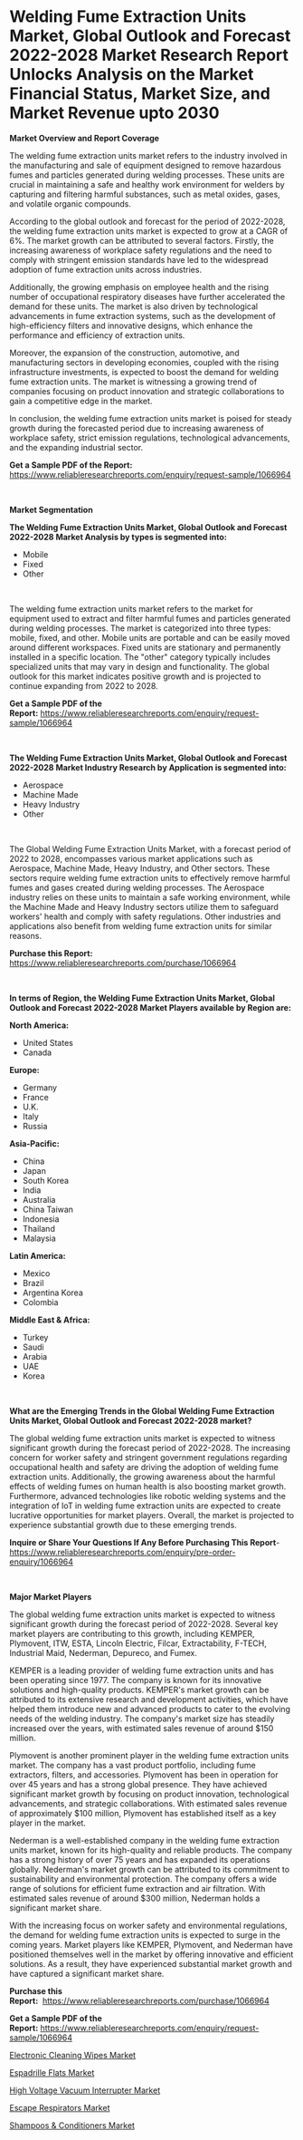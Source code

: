 <p><h1>Welding Fume Extraction Units Market, Global Outlook and Forecast 2022-2028 Market Research Report Unlocks Analysis on the Market Financial Status, Market Size, and Market Revenue upto 2030</h1></p><p><strong>Market Overview and Report Coverage</strong></p>
<p><p>The welding fume extraction units market refers to the industry involved in the manufacturing and sale of equipment designed to remove hazardous fumes and particles generated during welding processes. These units are crucial in maintaining a safe and healthy work environment for welders by capturing and filtering harmful substances, such as metal oxides, gases, and volatile organic compounds.</p><p>According to the global outlook and forecast for the period of 2022-2028, the welding fume extraction units market is expected to grow at a CAGR of 6%. The market growth can be attributed to several factors. Firstly, the increasing awareness of workplace safety regulations and the need to comply with stringent emission standards have led to the widespread adoption of fume extraction units across industries.</p><p>Additionally, the growing emphasis on employee health and the rising number of occupational respiratory diseases have further accelerated the demand for these units. The market is also driven by technological advancements in fume extraction systems, such as the development of high-efficiency filters and innovative designs, which enhance the performance and efficiency of extraction units.</p><p>Moreover, the expansion of the construction, automotive, and manufacturing sectors in developing economies, coupled with the rising infrastructure investments, is expected to boost the demand for welding fume extraction units. The market is witnessing a growing trend of companies focusing on product innovation and strategic collaborations to gain a competitive edge in the market.</p><p>In conclusion, the welding fume extraction units market is poised for steady growth during the forecasted period due to increasing awareness of workplace safety, strict emission regulations, technological advancements, and the expanding industrial sector.</p></p>
<p><strong>Get a Sample PDF of the Report:</strong> <a href="https://www.reliableresearchreports.com/enquiry/request-sample/1066964">https://www.reliableresearchreports.com/enquiry/request-sample/1066964</a></p>
<p>&nbsp;</p>
<p><strong>Market Segmentation</strong></p>
<p><strong>The Welding Fume Extraction Units Market, Global Outlook and Forecast 2022-2028 Market Analysis by types is segmented into:</strong></p>
<p><ul><li>Mobile</li><li>Fixed</li><li>Other</li></ul></p>
<p>&nbsp;</p>
<p><p>The welding fume extraction units market refers to the market for equipment used to extract and filter harmful fumes and particles generated during welding processes. The market is categorized into three types: mobile, fixed, and other. Mobile units are portable and can be easily moved around different workspaces. Fixed units are stationary and permanently installed in a specific location. The "other" category typically includes specialized units that may vary in design and functionality. The global outlook for this market indicates positive growth and is projected to continue expanding from 2022 to 2028.</p></p>
<p><strong>Get a Sample PDF of the Report:</strong>&nbsp;<a href="https://www.reliableresearchreports.com/enquiry/request-sample/1066964">https://www.reliableresearchreports.com/enquiry/request-sample/1066964</a></p>
<p>&nbsp;</p>
<p><strong>The Welding Fume Extraction Units Market, Global Outlook and Forecast 2022-2028 Market Industry Research by Application is segmented into:</strong></p>
<p><ul><li>Aerospace</li><li>Machine Made</li><li>Heavy Industry</li><li>Other</li></ul></p>
<p>&nbsp;</p>
<p><p>The Global Welding Fume Extraction Units Market, with a forecast period of 2022 to 2028, encompasses various market applications such as Aerospace, Machine Made, Heavy Industry, and Other sectors. These sectors require welding fume extraction units to effectively remove harmful fumes and gases created during welding processes. The Aerospace industry relies on these units to maintain a safe working environment, while the Machine Made and Heavy Industry sectors utilize them to safeguard workers' health and comply with safety regulations. Other industries and applications also benefit from welding fume extraction units for similar reasons.</p></p>
<p><strong>Purchase this Report:</strong>&nbsp; <a href="https://www.reliableresearchreports.com/purchase/1066964">https://www.reliableresearchreports.com/purchase/1066964</a></p>
<p>&nbsp;</p>
<p><strong>In terms of Region, the Welding Fume Extraction Units Market, Global Outlook and Forecast 2022-2028 Market Players available by Region are:</strong></p>
<p>
    <p> <strong> North America: </strong>
        <ul>
            <li>United States</li>
            <li>Canada</li>
        </ul>
        </p> 
    <p> <strong> Europe: </strong>
        <ul>
            <li>Germany</li>
            <li>France</li>
            <li>U.K.</li>
            <li>Italy</li>
            <li>Russia</li>
        </ul>
        </p> 
    <p> <strong> Asia-Pacific: </strong>
        <ul>
            <li>China</li>
            <li>Japan</li>
            <li>South Korea</li>
            <li>India</li>
            <li>Australia</li>
            <li>China Taiwan</li>
            <li>Indonesia</li>
            <li>Thailand</li>
            <li>Malaysia</li>
        </ul>
        </p> 
    <p> <strong> Latin America: </strong>
        <ul>
            <li>Mexico</li>
            <li>Brazil</li>
            <li>Argentina Korea</li>
            <li>Colombia</li>
        </ul>
        </p> 
    <p> <strong> Middle East & Africa: </strong>
        <ul>
            <li>Turkey</li>
            <li>Saudi</li>
            <li>Arabia</li>
            <li>UAE</li>
            <li>Korea</li>
        </ul>
    </p>
    </p>
<p>&nbsp;</p>
<p><strong>What are the Emerging Trends in the Global Welding Fume Extraction Units Market, Global Outlook and Forecast 2022-2028 market?</strong></p>
<p><p>The global welding fume extraction units market is expected to witness significant growth during the forecast period of 2022-2028. The increasing concern for worker safety and stringent government regulations regarding occupational health and safety are driving the adoption of welding fume extraction units. Additionally, the growing awareness about the harmful effects of welding fumes on human health is also boosting market growth. Furthermore, advanced technologies like robotic welding systems and the integration of IoT in welding fume extraction units are expected to create lucrative opportunities for market players. Overall, the market is projected to experience substantial growth due to these emerging trends.</p></p>
<p><strong>Inquire or Share Your Questions If Any Before Purchasing This Report</strong>- <a href="https://www.reliableresearchreports.com/enquiry/pre-order-enquiry/1066964">https://www.reliableresearchreports.com/enquiry/pre-order-enquiry/1066964</a></p>
<p>&nbsp;</p>
<p><strong>Major Market Players</strong></p>
<p><p>The global welding fume extraction units market is expected to witness significant growth during the forecast period of 2022-2028. Several key market players are contributing to this growth, including KEMPER, Plymovent, ITW, ESTA, Lincoln Electric, Filcar, Extractability, F-TECH, Industrial Maid, Nederman, Depureco, and Fumex.</p><p>KEMPER is a leading provider of welding fume extraction units and has been operating since 1977. The company is known for its innovative solutions and high-quality products. KEMPER's market growth can be attributed to its extensive research and development activities, which have helped them introduce new and advanced products to cater to the evolving needs of the welding industry. The company's market size has steadily increased over the years, with estimated sales revenue of around $150 million.</p><p>Plymovent is another prominent player in the welding fume extraction units market. The company has a vast product portfolio, including fume extractors, filters, and accessories. Plymovent has been in operation for over 45 years and has a strong global presence. They have achieved significant market growth by focusing on product innovation, technological advancements, and strategic collaborations. With estimated sales revenue of approximately $100 million, Plymovent has established itself as a key player in the market.</p><p>Nederman is a well-established company in the welding fume extraction units market, known for its high-quality and reliable products. The company has a strong history of over 75 years and has expanded its operations globally. Nederman's market growth can be attributed to its commitment to sustainability and environmental protection. The company offers a wide range of solutions for efficient fume extraction and air filtration. With estimated sales revenue of around $300 million, Nederman holds a significant market share.</p><p>With the increasing focus on worker safety and environmental regulations, the demand for welding fume extraction units is expected to surge in the coming years. Market players like KEMPER, Plymovent, and Nederman have positioned themselves well in the market by offering innovative and efficient solutions. As a result, they have experienced substantial market growth and have captured a significant market share.</p></p>
<p><strong>Purchase this Report:</strong>&nbsp;&nbsp;<a href="https://www.reliableresearchreports.com/purchase/1066964">https://www.reliableresearchreports.com/purchase/1066964</a></p>
<p></p>
<p><strong>Get a Sample PDF of the Report:</strong>&nbsp;<a href="https://www.reliableresearchreports.com/enquiry/request-sample/1066964">https://www.reliableresearchreports.com/enquiry/request-sample/1066964</a></p>
<p><p><a href="https://www.linkedin.com/pulse/electronic-cleaning-wipes-market-insights-players-forecast-hrpye/">Electronic Cleaning Wipes Market</a></p><p><a href="https://medium.com/@randysimpson755/espadrille-flats-market-size-growth-forecast-2023-2030-e279ffb73eb7">Espadrille Flats Market</a></p><p><a href="https://www.reportprime.com/high-voltage-vacuum-interrupter-r4694">High Voltage Vacuum Interrupter Market</a></p><p><a href="https://medium.com/@linneahilll6456/escape-respirators-market-size-growth-forecast-2023-2030-636555eff29e">Escape Respirators Market</a></p><p><a href="https://www.linkedin.com/pulse/shampoos-amp-conditioners-market-size-share-global-analysis-n1kue/">Shampoos & Conditioners Market</a></p></p>